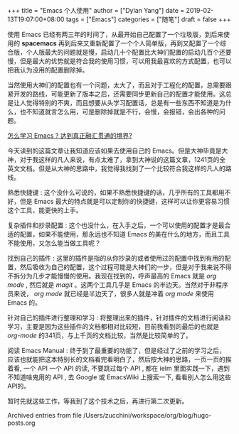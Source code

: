 +++
title = "Emacs 个人使用"
author = ["Dylan Yang"]
date = 2019-02-13T19:07:00+08:00
tags = ["Emacs"]
categories = ["随笔"]
draft = false
+++

使用 Emacs 已经有两三年的时间了，从最开始自己配置了一个垃圾版，到后来使用的
**spacemacs** 再到后来又重新配置了一个个人简单版，再到又配置了一个综合版，个人版最大的问题就是慢，启动几十个配置比大神们配置的启动几百个还要慢，但是最大的优势就是符合我的使用习惯，可以用我最喜欢的方式配置，也可以把我认为没用的配置删除掉。

当然使用大神们的配置也有一个问题，太大了，而且对于工程化的配置，总需要跟紧开发的路线，可能更新了版本之后，还需要同步更新自己的配置才能使用。这总是让人觉得特别的不爽，而且想要从头学习配置话，总是有一些东西不知道是为什么，也不知道就言怎么用，可是删除掉就是不行，会慢，会报错，会出各种的问题。

[怎么学习 Emacs ? 达到真正融汇贯通的境界?](https://www.jianshu.com/p/e952cd0ad48b)

今天读到的这篇文章让我知道应该如果去使用自己的 Emacs。但是大神毕竟是大神，对于我这样的凡人来说，有点太难了，拿到大神说的这篇文章，1241页的全英文文档。但是从大神的思路中，我觉得我找到了一个比较符合我这样的凡人的路线。

熟悉快捷键
: 这个没什么可说的，如果不熟悉快捷键的话，几乎所有的工具都用不好，但是 Emacs 最大的特点就是可以定制你的快捷键，这样可以让你更容易习惯这个工具，能更快的上手。

复杂插件和抄录配置
: 这个也没什么，在入手之后，一个可以使用的配置才是最合适的配置，如果不能使用，那永远也不知道 Emacs 的美在什么的地方，而且工具不能使用，又怎么能当做工具呢？

找到自己的插件
: 这里的插件是指的从你抄录的或者使用过的配置中找到有用的配置，然后吸收为自己的配置，这个过程可能是大神们的一步，但是对于我来说不得不拆分为几步才能慢慢的使用。我现在找到的，呼声最高的 Emacs 就是
    _org mode_ , 然后就是 _magit_ 。这两个工具几乎是 Emacs 的半边天。当然对于非程序员来说， _org mode_ 就已经是半边天了，很多人就是冲着
    _org mode_ 来使用 Emacs 的。

针对自己的插件进行整理和学习
: 将整理出来的插件，针对插件的文档进行阅读和学习，主要是因为这些插件的文档都相对比较短，目前我看到的最后的也就是 _org-mode_ 的341页，与上千页的文档比较，当然是比较简单的了。

阅读 Emacs Manual
: 终于到了最重要的功能了，但是经过了之前的学习之后，应该也就能把这本特别长的文档看完看明白了，然后按大神的思路，一页一页的挨着看, 一个 API 一个 API 的读, 不要跳过每个 API , 都在 ielm 里面实践一下，遇到不知道啥鬼用的 API , 去 Google 或 EmacsWiki 上搜索一下, 看看别人怎么用这些API的。

暂时先就这些工作，等我到了这个技术之后，再进行第二次更新。

Archived entries from file /Users/zucchini/workspace/org/blog/hugo-posts.org
